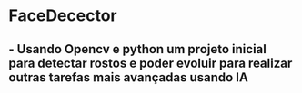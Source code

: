 # FaceDecector

## - Usando Opencv e python um projeto inicial para detectar rostos e poder evoluir para realizar outras tarefas mais avançadas usando IA
